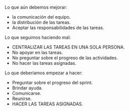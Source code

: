 Lo que aún debemos mejorar:

- la comunicación  del equipo.
- la distribución de las tareas.
- Aceptar las responsabilidades de las tareas.

Lo que seguimos haciendo mal:

- CENTRALIZAR LAS TAREAS EN UNA SOLA PERSONA.
- No apoyar en las tareas.
- No preguntar sobre el progreso de las actividades.
- No hacer las tareas asignadas.

Lo que deberíamos empezar a hacer:

- Preguntar sobre el progreso del sprint.
- Brindar ayuda.
- Comunicarse.
- Reunirse.
- HACER LAS TAREAS ASIGNADAS.